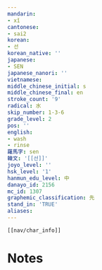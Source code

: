 ```yaml
---
mandarin:
- xǐ
cantonese:
- sai2
korean:
- 선
korean_native: ''
japanese:
- SEN
japanese_nanori: ''
vietnamese:
middle_chinese_initial: s
middle_chinese_final: en
stroke_count: '9'
radical: 水
skip_number: 1-3-6
grade_level: 2
pos: ''
english:
- wash
- rinse
羅馬字: sen
韓文: '[[선]]'
joyo_level: ''
hsk_level: '1'
hanmun_edu_level: 中
danayo_id: 2156
mc_id: 1307
graphemic_classification: 先
stand_in: 'TRUE'
aliases:
---
```

```meta-bind-embed
[[nav/char_info]]
```

# Notes
